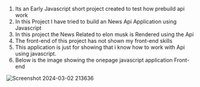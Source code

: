 1. Its an Early Javascript short project created to test how prebuild api work
2. In this Project I have tried to build an News Api Application using Javascript
3. In this project the News Related to elon musk is Rendered using the Api
4. The front-end of this project has not shown my front-end skills
5. This application is just for showing that i know how to work with Api using javascript.
6. Below is the image showing the onepage javascript application Front-end

![Screenshot 2024-03-02 213636](https://github.com/BhaveshSinghDanu/JavaScriptProject/assets/161857480/faca08d9-8995-4020-b393-24f65512a0db)



